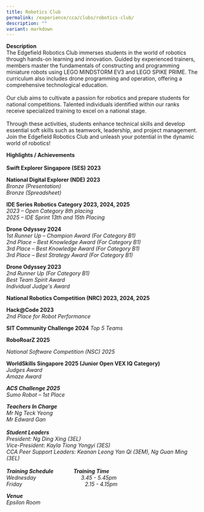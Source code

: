 ```yaml
---
title: Robotics Club
permalink: /experience/cca/clubs/robotics-club/
description: ""
variant: markdown
---
```

**Description** <br>
The Edgefield Robotics Club immerses students in the world of robotics through hands-on learning and innovation. Guided by experienced trainers, members master the fundamentals of constructing and programming miniature robots using LEGO MINDSTORM EV3 and LEGO SPIKE PRIME. The curriculum also includes drone programming and operation, offering a comprehensive technological education. <br><br>
Our club aims to cultivate a passion for robotics and prepare students for national competitions. Talented individuals identified within our ranks receive specialized training to excel on a national stage. <br><br>
Through these activities, students enhance technical skills and develop essential soft skills such as teamwork, leadership, and project management. Join the Edgefield Robotics Club and unleash your potential in the dynamic world of robotics!

**Highlights / Achievements** <br><br>
**Swift Explorer Singapore (SES) 2023**

**National Digital Explorer (NDE) 2023**<br>
<em>Bronze (Presentation)
<br>Bronze (Spreadsheet)</em>

**IDE Series Robotics Category 2023, 2024, 2025**<br>
<em>2023 – Open Category 8th placing </em><br>
<em>2025 – IDE Sprint 13th and 15th Placing</em>

**Drone Odyssey 2024**<br>
<em>1st Runner Up – Champion Award (For Category B1)<br>
2nd Place – Best Knowledge Award (For Category B1)<br>
3rd Place – Best Knowledge Award (For Category B1)<br>
3rd Place – Best Strategy Award (For Category B1)</em>
	
	
**Drone Odyssey 2023**<br>
<em>2nd Runner Up (For Category B1)<br>
Best Team Spirit Award<br>
Individual Judge's Award</em>

**National Robotics Competition (NRC) 2023, 2024, 2025**

**Hack@Code 2023**<br>
<em>2nd Place for Robot Performance</em>

**SIT Community Challenge 2024**
<em>Top 5 Teams</em>

**RoboRoarZ 2025**

<em>National Software Competition (NSC) 2025</em>

**WorldSkills Singapore 2025 (Junior Open VEX IQ Category)**<br>
<em>Judges Award<br>
Amaze Award

**ACS Challenge 2025**<br>
Sumo Robot – 1st Place


**Teachers In Charge** <br>
Mr Ng Teck Yeong<br>
Mr Edward Gan<br><br>
**Student Leaders**<br>
President: Ng Ding Xing (3EL)<br>
Vice-President: Kayla Tiong Yongyi (3ES)<br>
CCA Peer Support Leaders: Keanan Leong Yan Qi (3EM), Ng Guan Ming (3EL)<br><br>
**Training Schedule&nbsp;&nbsp; &nbsp;&nbsp;&nbsp; &nbsp;&nbsp;&nbsp; &nbsp;&nbsp; &nbsp; Training Time** <br>
Wednesday&nbsp;&nbsp; &nbsp;&nbsp;&nbsp; &nbsp;&nbsp;&nbsp; &nbsp;&nbsp;&nbsp; &nbsp;&nbsp;&nbsp; &nbsp;&nbsp;&nbsp; &nbsp;&nbsp; &nbsp;&nbsp;&nbsp;&nbsp;3.45 - 5.45pm <br>
Friday&nbsp;&nbsp; &nbsp;&nbsp;&nbsp; &nbsp;&nbsp;&nbsp; &nbsp;&nbsp;&nbsp; &nbsp;&nbsp;&nbsp; &nbsp;&nbsp;&nbsp; &nbsp;&nbsp;&nbsp; &nbsp;&nbsp;&nbsp; &nbsp;&nbsp;&nbsp; &nbsp;&nbsp;&nbsp;&nbsp;&nbsp;&nbsp;&nbsp;2.15 - 4.15pm

**Venue** <br>
Epsilon Room</em>